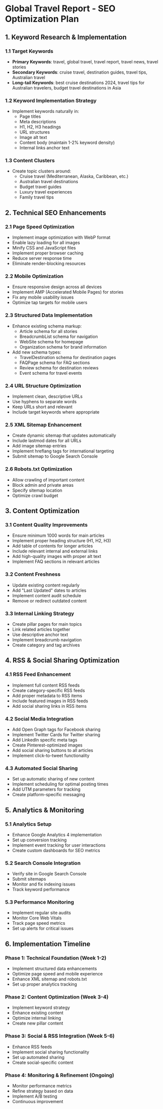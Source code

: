# Global Travel Report - SEO Optimization Plan

## 1. Keyword Research & Implementation

### 1.1 Target Keywords
- **Primary Keywords**: travel, global travel, travel report, travel news, travel stories
- **Secondary Keywords**: cruise travel, destination guides, travel tips, Australian travel
- **Long-tail Keywords**: best cruise destinations 2024, travel tips for Australian travelers, budget travel destinations in Asia

### 1.2 Keyword Implementation Strategy
- Implement keywords naturally in:
  - Page titles
  - Meta descriptions
  - H1, H2, H3 headings
  - URL structures
  - Image alt text
  - Content body (maintain 1-2% keyword density)
  - Internal links anchor text

### 1.3 Content Clusters
- Create topic clusters around:
  - Cruise travel (Mediterranean, Alaska, Caribbean, etc.)
  - Australian travel destinations
  - Budget travel guides
  - Luxury travel experiences
  - Family travel tips

## 2. Technical SEO Enhancements

### 2.1 Page Speed Optimization
- Implement image optimization with WebP format
- Enable lazy loading for all images
- Minify CSS and JavaScript files
- Implement proper browser caching
- Reduce server response time
- Eliminate render-blocking resources

### 2.2 Mobile Optimization
- Ensure responsive design across all devices
- Implement AMP (Accelerated Mobile Pages) for stories
- Fix any mobile usability issues
- Optimize tap targets for mobile users

### 2.3 Structured Data Implementation
- Enhance existing schema markup:
  - Article schema for all stories
  - BreadcrumbList schema for navigation
  - WebSite schema for homepage
  - Organization schema for brand information
- Add new schema types:
  - TravelDestination schema for destination pages
  - FAQPage schema for FAQ sections
  - Review schema for destination reviews
  - Event schema for travel events

### 2.4 URL Structure Optimization
- Implement clean, descriptive URLs
- Use hyphens to separate words
- Keep URLs short and relevant
- Include target keywords where appropriate

### 2.5 XML Sitemap Enhancement
- Create dynamic sitemap that updates automatically
- Include lastmod dates for all URLs
- Add image sitemap entries
- Implement hreflang tags for international targeting
- Submit sitemap to Google Search Console

### 2.6 Robots.txt Optimization
- Allow crawling of important content
- Block admin and private areas
- Specify sitemap location
- Optimize crawl budget

## 3. Content Optimization

### 3.1 Content Quality Improvements
- Ensure minimum 1000 words for main articles
- Implement proper heading structure (H1, H2, H3)
- Add table of contents for longer articles
- Include relevant internal and external links
- Add high-quality images with proper alt text
- Implement FAQ sections in relevant articles

### 3.2 Content Freshness
- Update existing content regularly
- Add "Last Updated" dates to articles
- Implement content audit schedule
- Remove or redirect outdated content

### 3.3 Internal Linking Strategy
- Create pillar pages for main topics
- Link related articles together
- Use descriptive anchor text
- Implement breadcrumb navigation
- Create category and tag archives

## 4. RSS & Social Sharing Optimization

### 4.1 RSS Feed Enhancement
- Implement full content RSS feeds
- Create category-specific RSS feeds
- Add proper metadata to RSS items
- Include featured images in RSS feeds
- Add social sharing links in RSS items

### 4.2 Social Media Integration
- Add Open Graph tags for Facebook sharing
- Implement Twitter Cards for Twitter sharing
- Add LinkedIn specific meta tags
- Create Pinterest-optimized images
- Add social sharing buttons to all articles
- Implement click-to-tweet functionality

### 4.3 Automated Social Sharing
- Set up automatic sharing of new content
- Implement scheduling for optimal posting times
- Add UTM parameters for tracking
- Create platform-specific messaging

## 5. Analytics & Monitoring

### 5.1 Analytics Setup
- Enhance Google Analytics 4 implementation
- Set up conversion tracking
- Implement event tracking for user interactions
- Create custom dashboards for SEO metrics

### 5.2 Search Console Integration
- Verify site in Google Search Console
- Submit sitemaps
- Monitor and fix indexing issues
- Track keyword performance

### 5.3 Performance Monitoring
- Implement regular site audits
- Monitor Core Web Vitals
- Track page speed metrics
- Set up alerts for critical issues

## 6. Implementation Timeline

### Phase 1: Technical Foundation (Week 1-2)
- Implement structured data enhancements
- Optimize page speed and mobile experience
- Enhance XML sitemap and robots.txt
- Set up proper analytics tracking

### Phase 2: Content Optimization (Week 3-4)
- Implement keyword strategy
- Enhance existing content
- Optimize internal linking
- Create new pillar content

### Phase 3: Social & RSS Integration (Week 5-6)
- Enhance RSS feeds
- Implement social sharing functionality
- Set up automated sharing
- Create social-specific content

### Phase 4: Monitoring & Refinement (Ongoing)
- Monitor performance metrics
- Refine strategy based on data
- Implement A/B testing
- Continuous improvement

